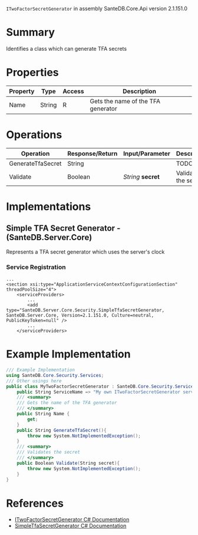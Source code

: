 `ITwoFactorSecretGenerator` in assembly SanteDB.Core.Api version 2.1.151.0

# Summary
Identifies a class which can generate TFA secrets

# Properties

|Property|Type|Access|Description|
|-|-|-|-|
|Name|String|R|Gets the name of the TFA generator|

# Operations

|Operation|Response/Return|Input/Parameter|Description|
|-|-|-|-|
|GenerateTfaSecret|String||TODO|
|Validate|Boolean|*String* **secret**|Validates the secret|

# Implementations


## Simple TFA Secret Generator - (SanteDB.Server.Core)
Represents a TFA secret generator which uses the server's clock

### Service Registration
```markup
...
<section xsi:type="ApplicationServiceContextConfigurationSection" threadPoolSize="4">
	<serviceProviders>
		...
		<add type="SanteDB.Server.Core.Security.SimpleTfaSecretGenerator, SanteDB.Server.Core, Version=2.1.151.0, Culture=neutral, PublicKeyToken=null" />
		...
	</serviceProviders>
```
# Example Implementation
```csharp
/// Example Implementation
using SanteDB.Core.Security.Services;
/// Other usings here
public class MyTwoFactorSecretGenerator : SanteDB.Core.Security.Services.ITwoFactorSecretGenerator { 
	public String ServiceName => "My own ITwoFactorSecretGenerator service";
	/// <summary>
	/// Gets the name of the TFA generator
	/// </summary>
	public String Name {
		get;
	}
	public String GenerateTfaSecret(){
		throw new System.NotImplementedException();
	}
	/// <summary>
	/// Validates the secret
	/// </summary>
	public Boolean Validate(String secret){
		throw new System.NotImplementedException();
	}
}
```

# References

* [ITwoFactorSecretGenerator C# Documentation](http://santesuite.org/assets/doc/net/html/T_SanteDB_Core_Security_Services_ITwoFactorSecretGenerator.htm)
* [SimpleTfaSecretGenerator C# Documentation](http://santesuite.org/assets/doc/net/html/T_SanteDB_Server_Core_Security_SimpleTfaSecretGenerator.htm)

